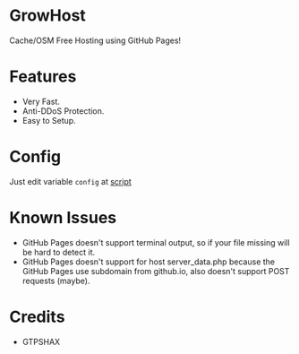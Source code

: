 # GrowHost
Cache/OSM Free Hosting using GitHub Pages!

# Features
- Very Fast.
- Anti-DDoS Protection.
- Easy to Setup.

# Config
Just edit variable `config` at [script](script.js)

# Known Issues
- GitHub Pages doesn't support terminal output, so if your file missing will be hard to detect it.
- GitHub Pages doesn't support for host server_data.php because the GitHub Pages use subdomain from github.io, also doesn't support POST requests (maybe).

# Credits
- GTPSHAX
